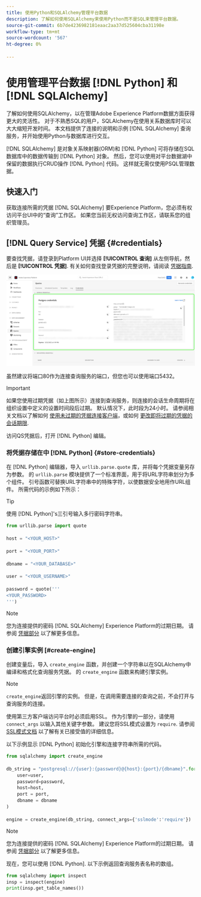 ```yaml
---
title: 使用Python和SQLAlchemy管理平台数据
description: 了解如何使用SQLAlchemy来使用Python而不是SQL来管理平台数据。
source-git-commit: 6b7de4236982181eaac2aa37d525604cba31198e
workflow-type: tm+mt
source-wordcount: '567'
ht-degree: 0%

---
```


# 使用管理平台数据 [!DNL Python] 和 [!DNL SQLAlchemy]

了解如何使用SQLAlchemy，以在管理Adobe Experience Platform数据方面获得更大的灵活性。 对于不熟悉SQL的用户，SQLAlchemy在使用关系数据库时可以大大缩短开发时间。 本文档提供了连接的说明和示例 [!DNL SQLAlchemy] 查询服务，并开始使用Python与数据库进行交互。

[!DNL SQLAlchemy] 是对象关系映射器(ORM)和 [!DNL Python] 可将存储在SQL数据库中的数据传输到 [!DNL Python] 对象。 然后，您可以使用对平台数据湖中保留的数据执行CRUD操作 [!DNL Python] 代码。 这样就无需仅使用PSQL管理数据。

## 快速入门

获取连接所需的凭据 [!DNL SQLAlchemy] 要Experience Platform，您必须有权访问平台UI中的“查询”工作区。 如果您当前无权访问查询工作区，请联系您的组织管理员。

## [!DNL Query Service] 凭据 {#credentials}

要查找凭据，请登录到Platform UI并选择 **[!UICONTROL 查询]** 从左侧导航，然后是 **[!UICONTROL 凭据]**. 有关如何查找登录凭据的完整说明，请阅读 [凭据指南](../ui/credentials.md).

![突出显示了查询服务的凭据选项卡，其过期凭据。](../images/use-cases/credentials.png)

虽然建议将端口80作为连接查询服务的端口，但您也可以使用端口5432。

>[!IMPORTANT]
>
>如果您使用过期凭据（如上图所示）连接到查询服务，则连接的会话生命周期将在组织设置中定义的设置时间段后过期。 默认情况下，此时段为24小时。 请参阅相关文档以了解如何 [使用未过期的凭据连接客户端](../ui/credentials.md#non-expiring-credentials)，或如何 [更改即将过期的凭据的会话期限](../ui/credentials.md#expiring-credentials).

访问QS凭据后，打开 [!DNL Python] 编辑。

### 将凭据存储在中 [!DNL Python] {#store-credentials}

在 [!DNL Python] 编辑器，导入 `urllib.parse.quote` 库，并将每个凭据变量另存为参数。 的 `urllib.parse` 模块提供了一个标准界面，用于将URL字符串划分为多个组件。 引号函数可替换URL字符串中的特殊字符，以使数据安全地用作URL组件。 所需代码的示例如下所示：

>[!TIP]
>
>使用 [!DNL Python]&#39;s三引号输入多行密码字符串。

```python
from urllib.parse import quote

host = "<YOUR_HOST>"

port = "<YOUR_PORT>"

dbname = "<YOUR_DATABASE>"

user = "<YOUR_USERNAME>"

password = quote('''
<YOUR_PASSWORD>
''')
```

>[!NOTE]
>
>您为连接提供的密码 [!DNL SQLAlchemy] Experience Platform的过期日期。 请参阅 [凭据部分](#credentials) 以了解更多信息。

### 创建引擎实例 [#create-engine]

创建变量后，导入 `create_engine` 函数，并创建一个字符串以在SQLAlchemy中编译和格式化查询服务凭据。 的 `create_engine` 函数来构建引擎实例。

>[!NOTE]
>
>`create_engine`返回引擎的实例。 但是，在调用需要连接的查询之前，不会打开与查询服务的连接。

使用第三方客户端访问平台时必须启用SSL。 作为引擎的一部分，请使用 `connect_args` 以输入其他关键字参数。 建议您将SSL模式设置为 `require`. 请参阅 [SSL模式文档](../clients/ssl-modes.md) 以了解有关已接受值的详细信息。

以下示例显示 [!DNL Python] 初始化引擎和连接字符串所需的代码。

```python
from sqlalchemy import create_engine

db_string = "postgresql://{user}:{password}@{host}:{port}/{dbname}".format(
    user=user,
    password=password,
    host=host,
    port = port,
    dbname = dbname
)

engine = create_engine(db_string, connect_args={'sslmode':'require'})
```

>[!NOTE]
>
>您为连接提供的密码 [!DNL SQLAlchemy] Experience Platform的过期日期。 请参阅 [凭据部分](#credentials) 以了解更多信息。

现在，您可以使用 [!DNL Python]. 以下示例返回查询服务表名称的数组。

```python
from sqlalchemy import inspect
insp = inspect(engine)
print(insp.get_table_names())
```
